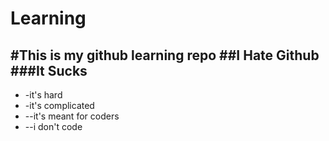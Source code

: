 Learning
========

#This is my github learning repo
##I Hate Github
###It Sucks
---
* -it's hard
* -it's complicated
* --it's meant for coders
* --i don't code
